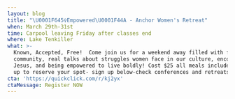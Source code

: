 ```yaml
---
layout: blog
title: "\U0001F645‍♀️Empowered\U0001F44A - Anchor Women's Retreat"
when: March 29th-31st
time: Carpool leaving Friday after classes end
where: Lake Tenkiller
what: >-
  Known, Accepted, Free!  Come join us for a weekend away filled with fun,
  community, real talks about struggles women face in our culture, encountering
  Jesus, and being empowered to live boldly! Cost $25 all meals included. Sign
  up to reserve your spot- sign up below-check conferences and retreats
cta: 'https://quickclick.com/r/kj2yx'
ctaMessage: Register NOW
---
```


